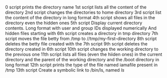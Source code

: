 0 script prints the directory name
1st script lists all the content of the directory
2nd script changes the directories to home directory
3rd script list the content of the directory in long format
4th script shows all files in the directory even the hidden ones
5th script Display current directory contents.
     Long format
     with user and group IDs displayed numerically
     And hidden files starting with 
6th script creates a directory in tmp directory
7th script moves the file betty from /tmp to //tmp/my-first-directory
8th script deletes the betty file created with the 7th script
9th script deletes the directory created in 6th script
10th script changes the working directory to the previous one
11th script lists all files (even the hiiden ones) in the current directory and the parent of the working directory and the /boot directory in long format
12th script prints the type of the file named iamafile present in /tmp
13th script Create a symbolic link to /bin/ls, named _ls_
